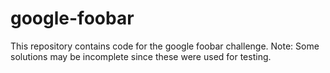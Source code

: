 # google-foobar
This repository contains code for the google foobar challenge.
Note: Some solutions may be incomplete since these were used for testing.
